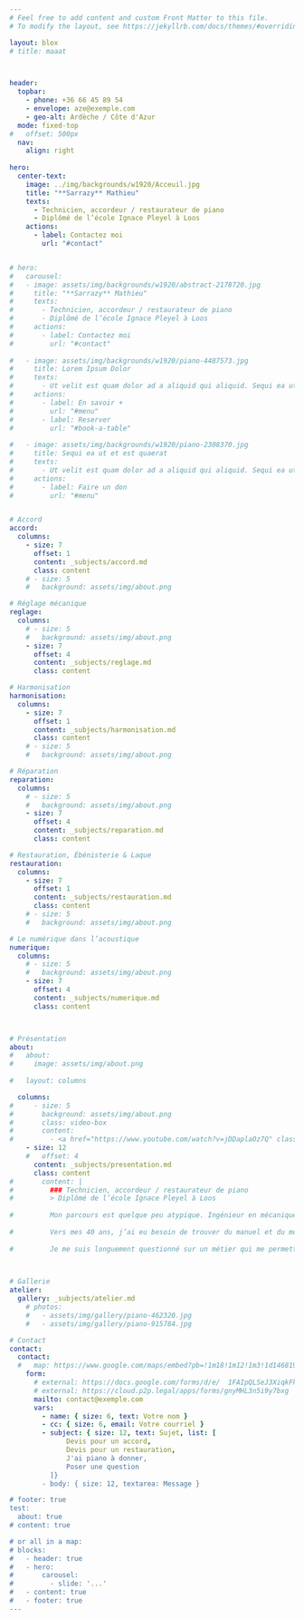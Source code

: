 ```yaml
---
# Feel free to add content and custom Front Matter to this file.
# To modify the layout, see https://jekyllrb.com/docs/themes/#overriding-theme-defaults

layout: blox
# title: maaat



header:
  topbar:
    - phone: +36 66 45 89 54
    - envelope: aze@exemple.com
    - geo-alt: Ardèche / Côte d'Azur
  mode: fixed-top
#   offset: 500px
  nav:
    align: right
  
hero:
  center-text:
    image: ../img/backgrounds/w1920/Acceuil.jpg
    title: "**Sarrazy** Mathieu"
    texts:
      - Technicien, accordeur / restaurateur de piano
      - Diplômé de l’école Ignace Pleyel à Loos
    actions:
      - label: Contactez moi
        url: "#contact"  


# hero:
#   carousel:
#   - image: assets/img/backgrounds/w1920/abstract-2178720.jpg
#     title: "**Sarrazy** Mathieu"
#     texts:
#       - Technicien, accordeur / restaurateur de piano
#       - Diplômé de l’école Ignace Pleyel à Loos
#     actions:
#       - label: Contactez moi
#         url: "#contact"
  
#   - image: assets/img/backgrounds/w1920/piano-4487573.jpg
#     title: Lorem Ipsum Dolor
#     texts:
#       - Ut velit est quam dolor ad a aliquid qui aliquid. Sequi ea ut et est quaerat sequi nihil ut aliquam. Occaecati alias dolorem mollitia ut. Similique ea voluptatem. Esse doloremque accusamus repellendus deleniti vel. Minus et tempore modi architecto.
#     actions:
#       - label: En savoir +
#         url: "#menu"
#       - label: Reserver
#         url: "#book-a-table"
  
#   - image: assets/img/backgrounds/w1920/piano-2308370.jpg
#     title: Sequi ea ut et est quaerat
#     texts:
#       - Ut velit est quam dolor ad a aliquid qui aliquid. Sequi ea ut et est quaerat sequi nihil ut aliquam. Occaecati alias dolorem mollitia ut. Similique ea voluptatem. Esse doloremque accusamus repellendus deleniti vel. Minus et tempore modi architecto.
#     actions:
#       - label: Faire un don
#         url: "#menu"


# Accord
accord:
  columns:
    - size: 7
      offset: 1
      content: _subjects/accord.md
      class: content
    # - size: 5
    #   background: assets/img/about.png

# Réglage mécanique
reglage:
  columns:
    # - size: 5
    #   background: assets/img/about.png
    - size: 7
      offset: 4
      content: _subjects/reglage.md
      class: content

# Harmonisation
harmonisation:
  columns:
    - size: 7
      offset: 1
      content: _subjects/harmonisation.md
      class: content
    # - size: 5
    #   background: assets/img/about.png

# Réparation
reparation:
  columns:
    # - size: 5
    #   background: assets/img/about.png
    - size: 7
      offset: 4
      content: _subjects/reparation.md
      class: content

# Restauration, Ébénisterie & Laque
restauration:
  columns:
    - size: 7
      offset: 1
      content: _subjects/restauration.md
      class: content
    # - size: 5
    #   background: assets/img/about.png

# Le numérique dans l’acoustique
numerique:
  columns:
    # - size: 5
    #   background: assets/img/about.png
    - size: 7
      offset: 4
      content: _subjects/numerique.md
      class: content



# Présentation
about:
#   about:
#     image: assets/img/about.png
  
#   layout: columns

  columns:
#     - size: 5
#       background: assets/img/about.png
#       class: video-box
#       content:
#         - <a href="https://www.youtube.com/watch?v=jDDaplaOz7Q" class="venobox play-btn mb-4" data-vbtype="video" data-autoplay="true"></a>
    - size: 12
    #   offset: 4
      content: _subjects/presentation.md
      class: content
#       content: |
#         ### Technicien, accordeur / restaurateur de piano
#         > Diplômé de l’école Ignace Pleyel à Loos
        
#         Mon parcours est quelque peu atypique. Ingénieur en mécanique, j’ai conçu et élaboré des machines automatisées et robotisées pour de nombreux secteurs de l’industrie pendant plus de 15 ans.
        
#         Vers mes 40 ans, j’ai eu besoin de trouver du manuel et du mouvement dans ma profession tout en gardant de la technique et de l’intellectuel, de trouver de la proximité avec les gens, de me recentrer sur des valeurs plus simples et artisanales. Un travail plus humain et plus riche de sens.
        
#         Je me suis longuement questionné sur un métier qui me permettrait de faire le lien entre ma personnalité, ma créativité, mon besoin de rigueur, la technique et le manuel. Toutes ces réflexions m’ont amené à conclure que le métier d’accordeur restaurateur de piano en serait ma synthèse.


  
# Gallerie
atelier:
  gallery: _subjects/atelier.md
    # photos:
    #   - assets/img/gallery/piano-462320.jpg
    #   - assets/img/gallery/piano-915784.jpg

# Contact
contact:
  contact:
  #   map: https://www.google.com/maps/embed?pb=!1m18!1m12!1m3!1d1468196.3362798623!2d4.  853396502545295!3d44.05091722310776!2m3!1f0!2f0!3f0!3m2!1i1024!2i768!4f13.  1!3m3!1m2!1s0x12b668198af953ad%3A0xb71690263d16d1a7!2sProvence-Alpes-C%C3%B4te%20d&#39;  Azur!5e0!3m2!1sfr!2sfr!4v1615932586366!5m2!1sfr!2sfr
    form:
      # external: https://docs.google.com/forms/d/e/  1FAIpQLSeJ3XiqkFkXNDCgGeC3CXIov9JMhvVMYz9THLpwqCYZkSOKwQ/viewform?embedded=true
      # external: https://cloud.p2p.legal/apps/forms/gnyMHL3n5i9y7bxg
      mailto: contact@exemple.com
      vars:
        - name: { size: 6, text: Votre nom }
        - cc: { size: 6, email: Votre courriel }
        - subject: { size: 12, text: Sujet, list: [
              Devis pour un accord,
              Devis pour un restauration,
              J'ai piano à donner,
              Poser une question
          ]}
        - body: { size: 12, textarea: Message }

# footer: true
test:
  about: true
# content: true

# or all in a map:
# blocks:
#   - header: true
#   - hero:
#       carousel:
#         - slide: '...'
#   - content: true
#   - footer: true
---
```


